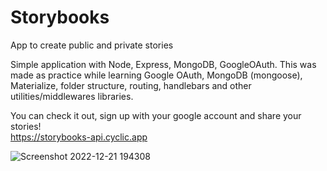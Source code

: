 # Storybooks
App to create public and private stories

Simple application with Node, Express, MongoDB, GoogleOAuth. This was made as practice while learning Google OAuth, MongoDB (mongoose), Materialize, folder structure, routing, handlebars and other utilities/middlewares libraries.

You can check it out, sign up with your google account and share your stories!<br>
https://storybooks-api.cyclic.app

![Screenshot 2022-12-21 194308](https://user-images.githubusercontent.com/63148481/209016844-4a990fd0-b240-4585-ad5c-fd9f92365baa.jpg)
